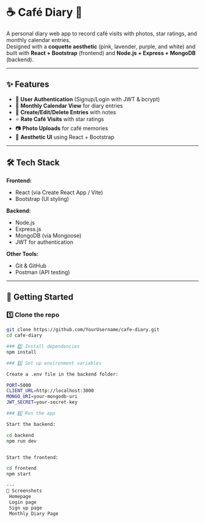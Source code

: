 # ☕ Café Diary 📖

A personal diary web app to record café visits with photos, star ratings, and monthly calendar entries.  
Designed with a **coquette aesthetic** (pink, lavender, purple, and white) and built with **React + Bootstrap** (frontend) and **Node.js + Express + MongoDB** (backend).

---

## ✨ Features

- 🔑 **User Authentication** (Signup/Login with JWT & bcrypt)
- 📅 **Monthly Calendar View** for diary entries
- 📝 **Create/Edit/Delete Entries** with notes
- ⭐ **Rate Café Visits** with star ratings
- 📷 **Photo Uploads** for café memories
- 🎀 **Aesthetic UI** using React + Bootstrap

---

## 🛠 Tech Stack

**Frontend:**
- React (via Create React App / Vite)
- Bootstrap (UI styling)

**Backend:**
- Node.js
- Express.js
- MongoDB (via Mongoose)
- JWT for authentication

**Other Tools:**
- Git & GitHub
- Postman (API testing)

---

## 🚀 Getting Started

### 1️⃣ Clone the repo
```bash
git clone https://github.com/YourUsername/cafe-diary.git
cd cafe-diary

### 2️⃣ Install dependencies
npm install

### 3️⃣ Set up environment variables

Create a .env file in the backend folder:

PORT=5000
CLIENT_URL=http://localhost:3000
MONGO_URI=your-mongodb-uri
JWT_SECRET=your-secret-key

### 4️⃣ Run the app

Start the backend:

cd backend
npm run dev


Start the frontend:

cd frontend
npm start

---
📸 Screenshots
 Homepage
 Login page
 Sign up page
 Monthly Diary Page
 

